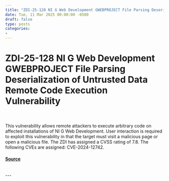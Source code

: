 ```yaml
---
title: "ZDI-25-128 NI G Web Development GWEBPROJECT File Parsing Deserialization of Untrusted Data Remote Code Execution Vulnerability"
date: Tue, 11 Mar 2025 00:00:00 -0500
draft: false
type: posts
categories: 
- 
---
```

# ZDI-25-128 NI G Web Development GWEBPROJECT File Parsing Deserialization of Untrusted Data Remote Code Execution Vulnerability

<br/>

<br/>
This vulnerability allows remote attackers to execute arbitrary code on affected installations of NI G Web Development. User interaction is required to exploit this vulnerability in that the target must visit a malicious page or open a malicious file. The ZDI has assigned a CVSS rating of 7.8. The following CVEs are assigned: CVE-2024-12742.

#### [Source](http://www.zerodayinitiative.com/advisories/ZDI-25-128/)

<br/>
---
